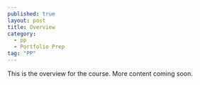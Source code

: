 ```yaml
---
published: true
layout: post
title: Overview
category: 
  - pp
  - Portfolio Prep
tag: "PP"
---
```


This is the overview for the course. More content coming soon.